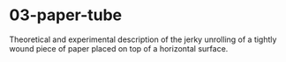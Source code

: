 # 03-paper-tube

Theoretical and experimental description of the jerky unrolling of a tightly wound piece of paper placed on top of a horizontal surface.

